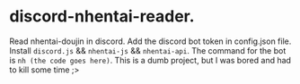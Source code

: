 # discord-nhentai-reader.
Read nhentai-doujin in discord.
Add the discord bot token in config.json file.
Install `discord.js` && `nhentai-js` && `nhentai-api`.
The command for the bot is `nh (the code goes here)`.
This is a dumb project, but I was bored and had to kill some time ;>
